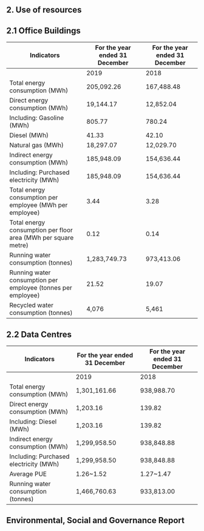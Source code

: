 ## 2. Use of resources

## 2.1 Office Buildings

| Indicators                                                     | For the year ended 31 December   | For the year ended 31 December   |
|----------------------------------------------------------------|----------------------------------|----------------------------------|
|                                                                | 2019                             | 2018                             |
| Total energy consumption (MWh)                                 | 205,092.26                       | 167,488.48                       |
| Direct energy consumption (MWh)                                | 19,144.17                        | 12,852.04                        |
| Including: Gasoline (MWh)                                      | 805.77                           | 780.24                           |
| Diesel (MWh)                                                   | 41.33                            | 42.10                            |
| Natural gas (MWh)                                              | 18,297.07                        | 12,029.70                        |
| Indirect energy consumption (MWh)                              | 185,948.09                       | 154,636.44                       |
| Including: Purchased electricity (MWh)                         | 185,948.09                       | 154,636.44                       |
| Total energy consumption per employee (MWh per employee)       | 3.44                             | 3.28                             |
| Total energy consumption per floor area (MWh per square metre) | 0.12                             | 0.14                             |
| Running water consumption (tonnes)                             | 1,283,749.73                     | 973,413.06                       |
| Running water consumption per employee (tonnes per employee)   | 21.52                            | 19.07                            |
| Recycled water consumption (tonnes)                            | 4,076                            | 5,461                            |

## 2.2 Data Centres

| Indicators                             | For the year ended 31 December   | For the year ended 31 December   |
|----------------------------------------|----------------------------------|----------------------------------|
|                                        | 2019                             | 2018                             |
| Total energy consumption (MWh)         | 1,301,161.66                     | 938,988.70                       |
| Direct energy consumption (MWh)        | 1,203.16                         | 139.82                           |
| Including: Diesel (MWh)                | 1,203.16                         | 139.82                           |
| Indirect energy consumption (MWh)      | 1,299,958.50                     | 938,848.88                       |
| Including: Purchased electricity (MWh) | 1,299,958.50                     | 938,848.88                       |
| Average PUE                            | 1.26~1.52                        | 1.27~1.47                        |
| Running water consumption (tonnes)     | 1,466,760.63                     | 933,813.00                       |

<!-- image -->

## Environmental, Social and Governance Report